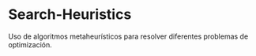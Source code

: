 # Search-Heuristics
Uso de algoritmos metaheurísticos para resolver diferentes problemas de optimización. 

